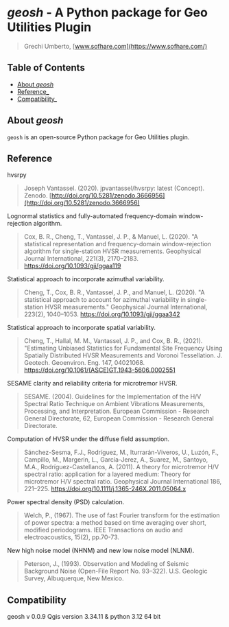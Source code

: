 # _geosh_ - A Python package for Geo Utilities Plugin

> Grechi Umberto, [www.sofhare.com](https://www.sofhare.com/)

## Table of Contents

-   [About _geosh_](#About-geosh)
-   [Reference_](#Reference)
-   [Compatibility_](#Compatibility)

## About _geosh_

`geosh` is an open-source Python package for Geo Utilities plugin.

## Reference

hvsrpy

> Joseph Vantassel. (2020). jpvantassel/hvsrpy: latest (Concept). Zenodo.
> [http://doi.org/10.5281/zenodo.3666956](http://doi.org/10.5281/zenodo.3666956)

Lognormal statistics and fully-automated frequency-domain window-rejection algorithm.

> Cox, B. R., Cheng, T., Vantassel, J. P., & Manuel, L. (2020). "A statistical
> representation and frequency-domain window-rejection algorithm for single-station
> HVSR measurements. Geophysical Journal International, 221(3), 2170–2183.
> https://doi.org/10.1093/gji/ggaa119

Statistical approach to incorporate azimuthal variability.

> Cheng, T., Cox, B. R., Vantassel, J. P., and Manuel, L. (2020). "A
> statistical approach to account for azimuthal variability in single-station
> HVSR measurements." Geophysical Journal International, 223(2), 1040–1053.
> https://doi.org/10.1093/gji/ggaa342

Statistical approach to incorporate spatial variability.

> Cheng, T., Hallal, M. M., Vantassel, J. P., and Cox, B. R., (2021).
> "Estimating Unbiased Statistics for Fundamental Site Frequency Using
> Spatially Distributed HVSR Measurements and Voronoi Tessellation.
> J. Geotech. Geoenviron. Eng. 147, 04021068.
> https://doi.org/10.1061/(ASCE)GT.1943-5606.0002551

SESAME clarity and reliability criteria for microtremor HVSR.

> SESAME. (2004). Guidelines for the Implementation of the H/V Spectral Ratio
> Technique on Ambient Vibrations Measurements, Processing, and Interpretation.
> European Commission - Research General Directorate, 62, European Commission -
> Research General Directorate.

Computation of HVSR under the diffuse field assumption.

> Sánchez-Sesma, F.J., Rodríguez, M., Iturrarán-Viveros, U., Luzón, F.,
> Campillo, M., Margerin, L., García-Jerez, A., Suarez, M., Santoyo, M.A.,
> Rodríguez-Castellanos, A. (2011). A theory for microtremor H/V spectral
> ratio: application for a layered medium: Theory for microtremor H/V spectral
> ratio. Geophysical Journal International 186, 221–225.
> https://doi.org/10.1111/j.1365-246X.2011.05064.x

Power spectral density (PSD) calculation.

> Welch, P., (1967). The use of fast Fourier transform for the estimation
> of power spectra: a method based on time averaging over short, modified
> periodograms. IEEE Transactions on audio and electroacoustics, 15(2), pp.70-73.

New high noise model (NHNM) and new low noise model (NLNM).

> Peterson, J., (1993). Observation and Modeling of Seismic Background
> Noise (Open-File Report No. 93–322). U.S. Geologic Survey, Albuquerque, New Mexico.

## Compatibility
geosh v 0.0.9
Qgis version 3.34.11 & python 3.12 64 bit

